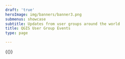 ```yaml
---
draft: 'true'
heroImage: img/banners/banner3.png
submenus: showcase
subtitle: Updates from user groups around the world
title: QGIS User Group Events
type: page

---
```

{{<blogroll showcase="qug" >}}
